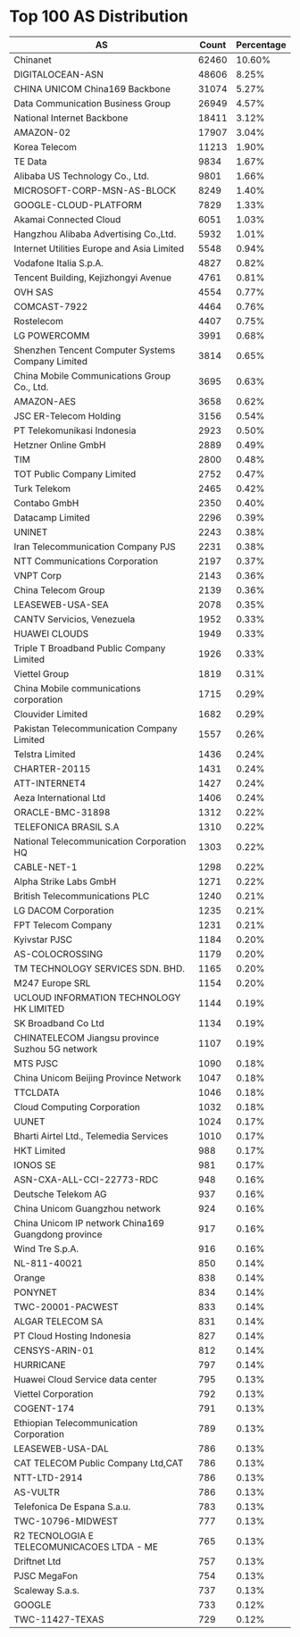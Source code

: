# Top 100 AS Distribution
| AS | Count | Percentage |
|----|----|----|
| Chinanet | 62460 | 10.60% |
| DIGITALOCEAN-ASN | 48606 | 8.25% |
| CHINA UNICOM China169 Backbone | 31074 | 5.27% |
| Data Communication Business Group | 26949 | 4.57% |
| National Internet Backbone | 18411 | 3.12% |
| AMAZON-02 | 17907 | 3.04% |
| Korea Telecom | 11213 | 1.90% |
| TE Data | 9834 | 1.67% |
| Alibaba US Technology Co., Ltd. | 9801 | 1.66% |
| MICROSOFT-CORP-MSN-AS-BLOCK | 8249 | 1.40% |
| GOOGLE-CLOUD-PLATFORM | 7829 | 1.33% |
| Akamai Connected Cloud | 6051 | 1.03% |
| Hangzhou Alibaba Advertising Co.,Ltd. | 5932 | 1.01% |
| Internet Utilities Europe and Asia Limited | 5548 | 0.94% |
| Vodafone Italia S.p.A. | 4827 | 0.82% |
| Tencent Building, Kejizhongyi Avenue | 4761 | 0.81% |
| OVH SAS | 4554 | 0.77% |
| COMCAST-7922 | 4464 | 0.76% |
| Rostelecom | 4407 | 0.75% |
| LG POWERCOMM | 3991 | 0.68% |
| Shenzhen Tencent Computer Systems Company Limited | 3814 | 0.65% |
| China Mobile Communications Group Co., Ltd. | 3695 | 0.63% |
| AMAZON-AES | 3658 | 0.62% |
| JSC ER-Telecom Holding | 3156 | 0.54% |
| PT Telekomunikasi Indonesia | 2923 | 0.50% |
| Hetzner Online GmbH | 2889 | 0.49% |
| TIM | 2800 | 0.48% |
| TOT Public Company Limited | 2752 | 0.47% |
| Turk Telekom | 2465 | 0.42% |
| Contabo GmbH | 2350 | 0.40% |
| Datacamp Limited | 2296 | 0.39% |
| UNINET | 2243 | 0.38% |
| Iran Telecommunication Company PJS | 2231 | 0.38% |
| NTT Communications Corporation | 2197 | 0.37% |
| VNPT Corp | 2143 | 0.36% |
| China Telecom Group | 2139 | 0.36% |
| LEASEWEB-USA-SEA | 2078 | 0.35% |
| CANTV Servicios, Venezuela | 1952 | 0.33% |
| HUAWEI CLOUDS | 1949 | 0.33% |
| Triple T Broadband Public Company Limited | 1926 | 0.33% |
| Viettel Group | 1819 | 0.31% |
| China Mobile communications corporation | 1715 | 0.29% |
| Clouvider Limited | 1682 | 0.29% |
| Pakistan Telecommunication Company Limited | 1557 | 0.26% |
| Telstra Limited | 1436 | 0.24% |
| CHARTER-20115 | 1431 | 0.24% |
| ATT-INTERNET4 | 1427 | 0.24% |
| Aeza International Ltd | 1406 | 0.24% |
| ORACLE-BMC-31898 | 1312 | 0.22% |
| TELEFONICA BRASIL S.A | 1310 | 0.22% |
| National Telecommunication Corporation HQ | 1303 | 0.22% |
| CABLE-NET-1 | 1298 | 0.22% |
| Alpha Strike Labs GmbH | 1271 | 0.22% |
| British Telecommunications PLC | 1240 | 0.21% |
| LG DACOM Corporation | 1235 | 0.21% |
| FPT Telecom Company | 1231 | 0.21% |
| Kyivstar PJSC | 1184 | 0.20% |
| AS-COLOCROSSING | 1179 | 0.20% |
| TM TECHNOLOGY SERVICES SDN. BHD. | 1165 | 0.20% |
| M247 Europe SRL | 1154 | 0.20% |
| UCLOUD INFORMATION TECHNOLOGY HK LIMITED | 1144 | 0.19% |
| SK Broadband Co Ltd | 1134 | 0.19% |
| CHINATELECOM Jiangsu province Suzhou 5G network | 1107 | 0.19% |
| MTS PJSC | 1090 | 0.18% |
| China Unicom Beijing Province Network | 1047 | 0.18% |
| TTCLDATA | 1046 | 0.18% |
| Cloud Computing Corporation | 1032 | 0.18% |
| UUNET | 1024 | 0.17% |
| Bharti Airtel Ltd., Telemedia Services | 1010 | 0.17% |
| HKT Limited | 988 | 0.17% |
| IONOS SE | 981 | 0.17% |
| ASN-CXA-ALL-CCI-22773-RDC | 948 | 0.16% |
| Deutsche Telekom AG | 937 | 0.16% |
| China Unicom Guangzhou network | 924 | 0.16% |
| China Unicom IP network China169 Guangdong province | 917 | 0.16% |
| Wind Tre S.p.A. | 916 | 0.16% |
| NL-811-40021 | 850 | 0.14% |
| Orange | 838 | 0.14% |
| PONYNET | 834 | 0.14% |
| TWC-20001-PACWEST | 833 | 0.14% |
| ALGAR TELECOM SA | 831 | 0.14% |
| PT Cloud Hosting Indonesia | 827 | 0.14% |
| CENSYS-ARIN-01 | 812 | 0.14% |
| HURRICANE | 797 | 0.14% |
| Huawei Cloud Service data center | 795 | 0.13% |
| Viettel Corporation | 792 | 0.13% |
| COGENT-174 | 791 | 0.13% |
| Ethiopian Telecommunication Corporation | 789 | 0.13% |
| LEASEWEB-USA-DAL | 786 | 0.13% |
| CAT TELECOM Public Company Ltd,CAT | 786 | 0.13% |
| NTT-LTD-2914 | 786 | 0.13% |
| AS-VULTR | 786 | 0.13% |
| Telefonica De Espana S.a.u. | 783 | 0.13% |
| TWC-10796-MIDWEST | 777 | 0.13% |
| R2 TECNOLOGIA E TELECOMUNICACOES LTDA - ME | 765 | 0.13% |
| Driftnet Ltd | 757 | 0.13% |
| PJSC MegaFon | 754 | 0.13% |
| Scaleway S.a.s. | 737 | 0.13% |
| GOOGLE | 733 | 0.12% |
| TWC-11427-TEXAS | 729 | 0.12% |

